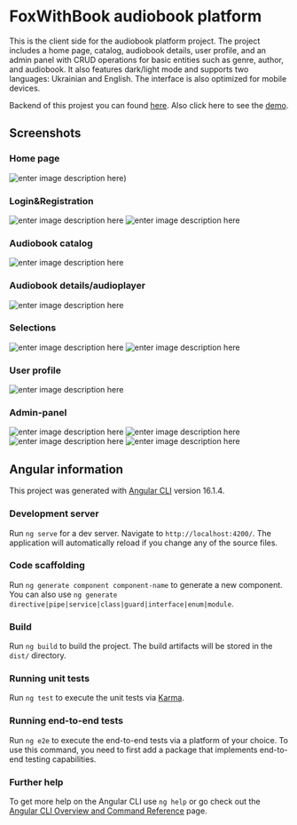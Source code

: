 
# FoxWithBook audiobook platform
This is the client side for the audiobook platform project. The project includes a home page, catalog, audiobook details, user profile, and an admin panel with CRUD operations for basic entities such as genre, author, and audiobook. It also features dark/light mode and supports two languages: Ukrainian and English. The interface is also optimized for mobile devices.

Backend of this projest you can found [here](https://github.com/AdrianFoxy/AudioBookPlatformProjectBackend?tab=readme-ov-file). 
Also click here to see the [demo](https://foxwithbook.azurewebsites.net/).

## Screenshots
### Home page
![enter image description here](https://freeimage.host/i/1.JXSNhS1))
### Login&Registration
![enter image description here](https://media.discordapp.net/attachments/1210173124570644520/1210179000782295140/image.png?ex=65e99e05&is=65d72905&hm=1ac50ace548725378d09ef23283621ab2b616b6ee8500ac73dd3ff18ab5a8358&=&format=webp&quality=lossless&width=833&height=554)
![enter image description here](https://media.discordapp.net/attachments/1210173124570644520/1210179054335172648/image.png?ex=65e99e12&is=65d72912&hm=1b638464c39a3ba9c9490938b181d54d45b877a724fae8abd56a5fde911286ed&=&format=webp&quality=lossless&width=833&height=600)
### Audiobook catalog
![enter image description here](https://media.discordapp.net/attachments/1210173124570644520/1210174495181250580/image.png?ex=65e999d3&is=65d724d3&hm=e53478b4307a531ba018bf3a54dde6af2834060b27f2b58e192c88061ab6dea2&=&format=webp&quality=lossless&width=833&height=1200)
### Audiobook details/audioplayer
![enter image description here](https://media.discordapp.net/attachments/1210173124570644520/1210175099991228416/image.png?ex=65e99a63&is=65d72563&hm=b6cc99dba34fa8dbeee7771ca415004d8be0e5af180876872cbea06b2ad26408&=&format=webp&quality=lossless&width=833&height=2000)
### Selections
![enter image description here](https://media.discordapp.net/attachments/1210173124570644520/1210175341394665492/image.png?ex=65e99a9d&is=65d7259d&hm=4eaee0ebe30c640ec62dcae53b587ae34f2f6ed9b1fdc3c025f65605804acb2e&=&format=webp&quality=lossless&width=833&height=900)
![enter image description here](https://media.discordapp.net/attachments/1210173124570644520/1210176372115374130/image.png?ex=65e99b93&is=65d72693&hm=e4c82fa298650c791e265de88c67023fc8cf36e2285432e78849dad09eae82ff&=&format=webp&quality=lossless&width=833&height=950)
### User profile
![enter image description here](https://media.discordapp.net/attachments/1210173124570644520/1210177080986435655/image.png?ex=65e99c3c&is=65d7273c&hm=9010c0e60abcae99bdaac1ff55f66e1c78691c3db779d79e62cf1db587c497cc&=&format=webp&quality=lossless&width=833&height=800)
### Admin-panel
![enter image description here](https://media.discordapp.net/attachments/1210173124570644520/1210177521631633419/image.png?ex=65e99ca5&is=65d727a5&hm=993229c27472308724aa9ceb3e83042d19585cb533a65f274dfc3a5d60414075&=&format=webp&quality=lossless&width=833&height=399)
![enter image description here](https://media.discordapp.net/attachments/1210173124570644520/1210177848871227473/image.png?ex=65e99cf3&is=65d727f3&hm=b26ed1d90fddf58fc47e573e46be7b502278d5a0c6cb8a24966d247cae96efe2&=&format=webp&quality=lossless&width=833&height=397)
![enter image description here](https://media.discordapp.net/attachments/1210173124570644520/1210177990722330664/image.png?ex=65e99d15&is=65d72815&hm=2b1054fcbceba479948b20db7d7828cfa5aeb91f68c5d390db5575d97fb7187a&=&format=webp&quality=lossless&width=833&height=600)
![enter image description here](https://media.discordapp.net/attachments/1210173124570644520/1210180072007536711/image.png?ex=65e99f05&is=65d72a05&hm=bf8e203fc33cad5661b8f8ffd0e8eecfa8484c919a6adec7f5775f14e863a37c&=&format=webp&quality=lossless&width=833&height=399)
## Angular information
This project was generated with [Angular CLI](https://github.com/angular/angular-cli) version 16.1.4.

### Development server

Run `ng serve` for a dev server. Navigate to `http://localhost:4200/`. The application will automatically reload if you change any of the source files.

### Code scaffolding

Run `ng generate component component-name` to generate a new component. You can also use `ng generate directive|pipe|service|class|guard|interface|enum|module`.

### Build

Run `ng build` to build the project. The build artifacts will be stored in the `dist/` directory.

### Running unit tests

Run `ng test` to execute the unit tests via [Karma](https://karma-runner.github.io).

### Running end-to-end tests

Run `ng e2e` to execute the end-to-end tests via a platform of your choice. To use this command, you need to first add a package that implements end-to-end testing capabilities.

### Further help

To get more help on the Angular CLI use `ng help` or go check out the [Angular CLI Overview and Command Reference](https://angular.io/cli) page.
